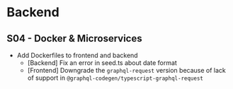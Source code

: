 # Backend

## S04 - Docker & Microservices

- Add Dockerfiles to frontend and backend
  - [Backend] Fix an error in seed.ts about date format
  - [Frontend] Downgrade the `graphql-request` version because of lack of support in `@graphql-codegen/typescript-graphql-request`
